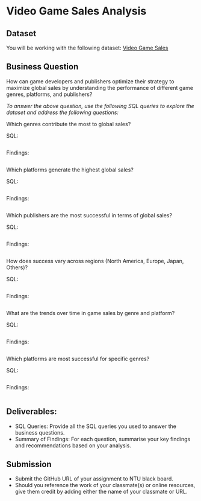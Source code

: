 # Video Game Sales Analysis

## Dataset

You will be working with the following dataset: [Video Game Sales](https://www.kaggle.com/datasets/gregorut/videogamesales?resource=download)

## Business Question
How can game developers and publishers optimize their strategy to maximize global sales by understanding the performance of different game genres, platforms, and publishers?

*To answer the above question, use the following SQL queries to explore the dataset and address the following questions:*

Which genres contribute the most to global sales?

SQL:
```sql

```
Findings:
```findings

```
Which platforms generate the highest global sales?

SQL:
```sql

```
Findings:
```findings

```
Which publishers are the most successful in terms of global sales?

SQL:
```sql

```
Findings:
```findings

```
How does success vary across regions (North America, Europe, Japan, Others)?

SQL:
```sql

```
Findings:
```findings

```
What are the trends over time in game sales by genre and platform?

SQL:
```sql

```
Findings:
```findings

```
Which platforms are most successful for specific genres?

SQL:
```sql

```
Findings:
```findings

```
## Deliverables:
- SQL Queries: Provide all the SQL queries you used to answer the business questions.
- Summary of Findings: For each question, summarise your key findings and recommendations based on your analysis.

## Submission

- Submit the GitHub URL of your assignment to NTU black board.
- Should you reference the work of your classmate(s) or online resources, give them credit by adding either the name of your classmate or URL.
